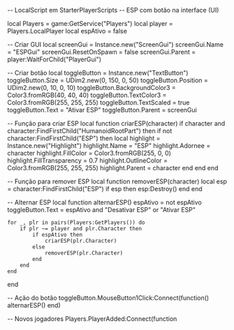 -- LocalScript em StarterPlayerScripts
-- ESP com botão na interface (UI)

local Players = game:GetService("Players")
local player = Players.LocalPlayer
local espAtivo = false

-- Criar GUI
local screenGui = Instance.new("ScreenGui")
screenGui.Name = "ESPGui"
screenGui.ResetOnSpawn = false
screenGui.Parent = player:WaitForChild("PlayerGui")

-- Criar botão
local toggleButton = Instance.new("TextButton")
toggleButton.Size = UDim2.new(0, 150, 0, 50)
toggleButton.Position = UDim2.new(0, 10, 0, 10)
toggleButton.BackgroundColor3 = Color3.fromRGB(40, 40, 40)
toggleButton.TextColor3 = Color3.fromRGB(255, 255, 255)
toggleButton.TextScaled = true
toggleButton.Text = "Ativar ESP"
toggleButton.Parent = screenGui

-- Função para criar ESP
local function criarESP(character)
	if character and character:FindFirstChild("HumanoidRootPart") then
		if not character:FindFirstChild("ESP") then
			local highlight = Instance.new("Highlight")
			highlight.Name = "ESP"
			highlight.Adornee = character
			highlight.FillColor = Color3.fromRGB(255, 0, 0)
			highlight.FillTransparency = 0.7
			highlight.OutlineColor = Color3.fromRGB(255, 255, 255)
			highlight.Parent = character
		end
	end
end

-- Função para remover ESP
local function removerESP(character)
	local esp = character:FindFirstChild("ESP")
	if esp then
		esp:Destroy()
	end
end

-- Alternar ESP
local function alternarESP()
	espAtivo = not espAtivo
	toggleButton.Text = espAtivo and "Desativar ESP" or "Ativar ESP"

	for _, plr in pairs(Players:GetPlayers()) do
		if plr ~= player and plr.Character then
			if espAtivo then
				criarESP(plr.Character)
			else
				removerESP(plr.Character)
			end
		end
	end
end

-- Ação do botão
toggleButton.MouseButton1Click:Connect(function()
	alternarESP()
end)

-- Novos jogadores
Players.PlayerAdded:Connect(function
